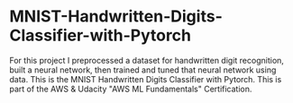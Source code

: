 # MNIST-Handwritten-Digits-Classifier-with-Pytorch
For this project I preprocessed a dataset for handwritten digit recognition, built a neural network, then trained and tuned that neural network using data. This is the MNIST Handwritten Digits Classifier with Pytorch. This is part of the AWS &amp; Udacity "AWS ML Fundamentals" Certification.

